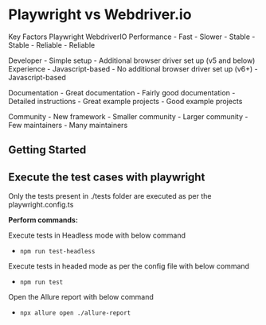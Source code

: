 
# Playwright vs Webdriver.io

Key Factors         Playwright                  WebdriverIO
Performance         - Fast                      - Slower
                    - Stable                    - Stable
                    - Reliable                  - Reliable

Developer           - Simple setup              - Additional browser driver set up (v5 and below)
Experience          - Javascript-based          - No additional browser driver set up (v6+)
                                                - Javascript-based

Documentation       - Great documentation       - Fairly good documentation
                    - Detailed instructions     - Great example projects
                    - Good example projects

Community           - New framework
                    - Smaller community         - Larger community
                    - Few maintainers           - Many maintainers

## Getting Started

## Execute the test cases with playwright

Only the tests present in ./tests folder are executed as per the playwright.config.ts

**Perform commands:**

Execute tests in Headless mode with below command

- ```npm run test-headless```

Execute tests in headed mode as per the config file with below command

- ```npm run test```

Open the Allure report with below command

- ```npx allure open ./allure-report```
